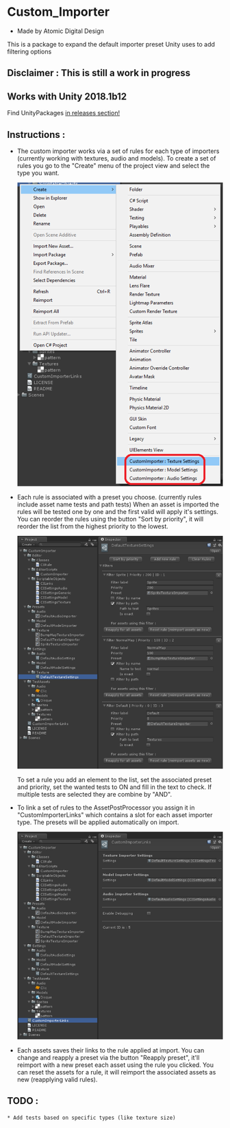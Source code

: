 # Custom_Importer
- Made by Atomic Digital Design

This is a package to expand the default importer preset Unity uses to add filtering options

## Disclaimer : This is still a work in progress
## Works with Unity 2018.1b12

Find UnityPackages [in releases section!](https://github.com/AtomicSoom/Custom_Importer/releases)


## Instructions :

* The custom importer works via a set of rules for each type of importers
	(currently working with textures, audio and models).
	To create a set of rules you go to the "Create" menu of the project view
	and select the type you want.
	
	![Creation](Images/create.png)




* Each rule is associated with a preset you choose.
	(currently rules include asset name tests and path tests)
	When an asset is imported the rules will be tested one by one
	and the first valid will apply it's settings.
	You can reorder the rules using the button "Sort by priority",
	it will reorder the list from the highest priority to the lowest.
	
	![Creation](Images/rules.png)
	
	To set a rule you add an element to the list,
	set the associated preset and priority,
	set the wanted tests to ON and fill in the text to check.
	If multiple tests are selected they are combine by "AND".




* To link a set of rules to the AssetPostProcessor you assign it in "CustomImporterLinks"
	which contains a slot for each asset importer type.
	The presets will be applied automatically on import.
	
	![Creation](Images/links.png)
	
	
	
* Each assets saves their links to the rule applied at import.
	You can change and reapply a preset via the button "Reapply preset",
		it'll reimport with a new preset each asset using the rule you clicked.
	You can reset the assets for a rule,
		it will reimport the associated assets as new (reapplying valid rules).
	
	
## TODO :

	* Add tests based on specific types (like texture size)
